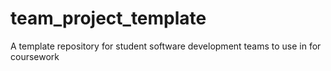 # team_project_template
A template repository for student software development teams to use in for coursework
